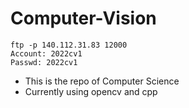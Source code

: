 # Computer-Vision
``` 
ftp -p 140.112.31.83 12000
Account: 2022cv1
Passwd: 2022cv1
```
* This is the repo of Computer Science
* Currently using opencv and cpp
